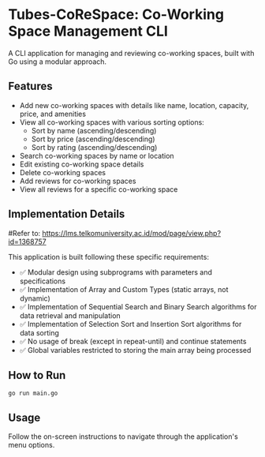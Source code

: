 # Tubes-CoReSpace: Co-Working Space Management CLI

A CLI application for managing and reviewing co-working spaces, built with Go using a modular approach.

## Features

- Add new co-working spaces with details like name, location, capacity, price, and amenities
- View all co-working spaces with various sorting options:
  - Sort by name (ascending/descending)
  - Sort by price (ascending/descending)
  - Sort by rating (ascending/descending)
- Search co-working spaces by name or location
- Edit existing co-working space details
- Delete co-working spaces
- Add reviews for co-working spaces
- View all reviews for a specific co-working space

## Implementation Details

#Refer to: https://lms.telkomuniversity.ac.id/mod/page/view.php?id=1368757

This application is built following these specific requirements:

- ✅ Modular design using subprograms with parameters and specifications
- ✅ Implementation of Array and Custom Types (static arrays, not dynamic)
- ✅ Implementation of Sequential Search and Binary Search algorithms for data retrieval and manipulation
- ✅ Implementation of Selection Sort and Insertion Sort algorithms for data sorting
- ✅ No usage of break (except in repeat-until) and continue statements
- ✅ Global variables restricted to storing the main array being processed


## How to Run

```
go run main.go
```

## Usage

Follow the on-screen instructions to navigate through the application's menu options.
